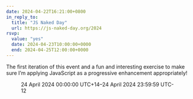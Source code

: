 ```yaml
---
date: 2024-04-22T16:21:00+0800
in_reply_to:
  title: "JS Naked Day"
  url: https://js-naked-day.org/2024
rsvp:
  value: "yes"
  date: 2024-04-23T10:00:00+0000
  end: 2024-04-25T12:00:00+0000
---
```


<script type="module" src="/js/components/event-countdown.js"></script>

The first iteration of this event and a fun and interesting exercise to make sure I’m applying JavaScript as a progressive enhancement appropriately!

<figure class=" [ box ] [ gamma ] [ requires-js ] ">
	<event-countdown name="JS Naked Day"{% if '2024-04-23T10:00:00+00:00' | isUpcoming(2) %} max-division="hour"{% endif %}><time start datetime="2024-04-23T10:00:00+0000">24 April 2024 00:00:00 UTC+14</time>–<time end datetime="2024-04-25T12:00:00+0000">24 April 2024 23:59:59 UTC-12</time></event-countdown>
</figure>
